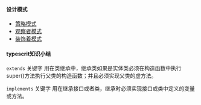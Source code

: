 #### 设计模式

- [策略模式](src/strategy-pattern/index.md)
- [观察者模式](src/observer-pattern/index.md)
- [装饰着模式](src/decorator-pattern/index.md)



#### typescrit知识小结

`extends` 关键字 用在类继承中，继承类如果是实体类必须在构造函数中执行super()方法执行父类的构造函数；并且必须实现父类的虚方法。

`implements` 关键字 用在继承接口或者类，继承时必须实现接口或类中定义的变量或方法。